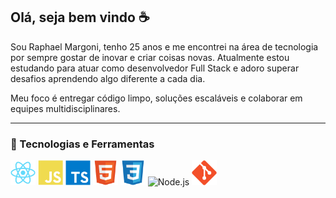  ## Olá, seja bem vindo ☕

Sou Raphael Margoni, tenho 25 anos e me encontrei na área de tecnologia por sempre gostar de inovar e criar coisas novas. Atualmente estou estudando para atuar como desenvolvedor Full Stack e adoro superar desafios aprendendo algo diferente a cada dia.

Meu foco é entregar código limpo, soluções escaláveis e colaborar em equipes multidisciplinares.

---

### 🚀 Tecnologias e Ferramentas

<div align="left">
  <img src="https://raw.githubusercontent.com/devicons/devicon/master/icons/react/react-original.svg" alt="React" width="40" height="40"/>
  <img src="https://raw.githubusercontent.com/devicons/devicon/master/icons/javascript/javascript-plain.svg" alt="JavaScript" width="40" height="40"/>
  <img src="https://raw.githubusercontent.com/devicons/devicon/master/icons/typescript/typescript-original.svg" alt="TypeScript" width="40" height="40"/>
  <img src="https://raw.githubusercontent.com/devicons/devicon/master/icons/html5/html5-original.svg" alt="HTML5" width="40" height="40"/>
  <img src="https://raw.githubusercontent.com/devicons/devicon/master/icons/css3/css3-original.svg" alt="CSS3" width="40" height="40"/>
  <img src="https://cdn.worldvectorlogo.com/logos/nodejs-icon.svg" alt="Node.js" width="40" height="40"/>
  <img src="https://raw.githubusercontent.com/devicons/devicon/master/icons/git/git-original.svg" alt="Git" width="40" height="40"/>
</div>


